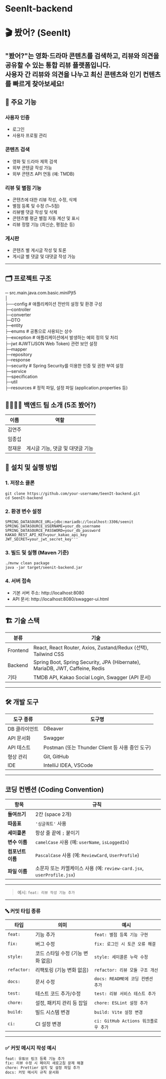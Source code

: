 # SeenIt-backend
# 🎬 봤어? (SeenIt)

**"봤어?"는 영화·드라마 콘텐츠를 검색하고, 리뷰와 의견을 공유할 수 있는 통합 리뷰 플랫폼입니다.**  
사용자 간 리뷰와 의견을 나누고 최신 콘텐츠와 인기 컨텐츠를 빠르게 찾아보세요!
---

## 🧩 주요 기능

### 사용자 인증
- 로그인
- 사용자 프로필 관리

### 콘텐츠 검색
- 영화 및 드라마 제목 검색
- 외부 콘텐글 작성 가능
- 외부 콘텐츠 API 연동 (예: TMDB)

### 리뷰 및 별점 기능
- 콘텐츠에 대한 리뷰 작성, 수정, 삭제
- 별점 등록 및 수정 (1~5점)
- 리뷰별 댓글 작성 및 삭제
- 콘텐츠별 평균 별점 자동 계산 및 표시
- 리뷰 정렬 기능 (최신순, 평점순 등)

### 게시판
- 콘텐츠 별 게시글 작성 및 토론
- 게시글 별 댓글 및 대댓글 작성 가능
---

## 🗂️ 프로젝트 구조
─ src.main.java.com.basic.miniPjt5\
│\
├──config # 애플리케이션 전반의 설정 및 환경 구성 \
├─controller \
├─converter\
├─DTO \
├─entity\
├─enums # 공통으로 사용되는 상수\
├─exception # 애플리케이션에서 발생하는 예외 정의 및 처리\
├─jwt #JWT(JSON Web Token) 관련 보안 설정\
├─mapper\
├─repository\
├─response \
├─security # Spring Security를 이용한 인증 및 권한 부여 설정\
├─service\
├─specification\
├─util\
├─resources # 정적 파일, 설정 파일 (application.properties 등)

## 👨‍👩‍👧‍👦 백엔드 팀 소개 (5조 봤어?)
| 이름  | 역할                                         |
|-----|--------------------------------------------|
| 김연주 |                                            |
| 임종섭 |                                            |
| 정재운 | 게시글 기능, 댓글 및 대댓글 기능 |

## 🚀 설치 및 실행 방법 

### 1. 저장소 클론
```
git clone https://github.com/your-username/SeenIt-backend.git
cd SeenIt-backend
```

### 2. 환경 변수 설정
```
SPRING_DATASOURCE_URL=jdbc:mariadb://localhost:3306/seenit
SPRING_DATASOURCE_USERNAME=your_db_username
SPRING_DATASOURCE_PASSWORD=your_db_password
KAKAO_REST_API_KEY=your_kakao_api_key
JWT_SECRET=your_jwt_secret_key'''
```

### 3. 빌드 및 실행 (Maven 기준)
```
./mvnw clean package
java -jar target/seenit-backend.jar
```


### 4. 서버 접속
- 기본 서버 주소: http://localhost:8080
- API 문서: http://localhost:8080/swagger-ui.html

---

## 🏗️ 기술 스택

| 분류       | 기술 |
|----------|------|
| Frontend | React, React Router, Axios, Zustand/Redux (선택), Tailwind CSS |
| Backend  | Spring Boot, Spring Security, JPA (Hibernate), MariaDB, JWT, Caffeine, Redis |
| 기타       | TMDB API, Kakao Social Login, Swagger (API 문서) |

---

## 🛠️ 개발 도구

| 도구 종류     | 도구명 |
|-------------|--------|
| DB 클라이언트 | DBeaver |
| API 문서화   | Swagger |
| API 테스트   | Postman (또는 Thunder Client 등 사용 중인 도구) |
| 형상 관리    | Git, GitHub |
| IDE         | IntelliJ IDEA, VSCode |

---

##  코딩 컨벤션 (Coding Convention)

| 항목 | 규칙 |
|------|------|
| **들여쓰기** | 2칸 (space 2개) |
| **따옴표** | `'싱글쿼트'` 사용 |
| **세미콜론** | 항상 줄 끝에 `;` 붙이기 |
| **변수 이름** | `camelCase` 사용 (예: `userName`, `isLoggedIn`) |
| **컴포넌트 이름** | `PascalCase` 사용 (예: `ReviewCard`, `UserProfile`) |
| **파일 이름** | 소문자 또는 카멜케이스 사용 (예: `review-card.jsx`, `userProfile.jsx`) |

---


> 예시: `feat: 리뷰 작성 기능 추가`

---

### 🔤 커밋 타입 종류

| 타입 | 의미 | 예시 |
|------|------|------|
| `feat:` | 기능 추가 | `feat: 별점 등록 기능 구현` |
| `fix:` | 버그 수정 | `fix: 로그인 시 토큰 오류 해결` |
| `style:` | 코드 스타일 수정 (기능 변화 없음) | `style: 세미콜론 누락 수정` |
| `refactor:` | 리팩토링 (기능 변화 없음) | `refactor: 리뷰 모듈 구조 개선` |
| `docs:` | 문서 수정 | `docs: README에 코딩 컨벤션 추가` |
| `test:` | 테스트 코드 추가/수정 | `test: 리뷰 서비스 테스트 추가` |
| `chore:` | 설정, 패키지 관리 등 잡일 | `chore: ESLint 설정 추가` |
| `build:` | 빌드 시스템 변경 | `build: Vite 설정 변경` |
| `ci:` | CI 설정 변경 | `ci: GitHub Actions 워크플로우 추가` |

---

### ✅ 커밋 메시지 작성 예시

```bash
feat: 유튜브 링크 등록 기능 추가
fix: 리뷰 수정 시 페이지 새로고침 문제 해결
chore: Prettier 설치 및 설정 파일 추가
docs: 커밋 메시지 규칙 문서화
```
